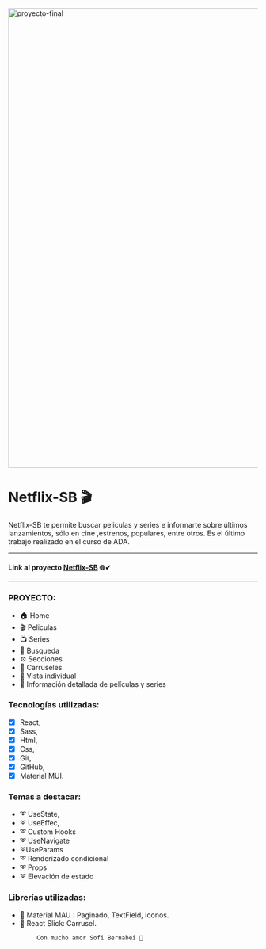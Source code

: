 <img width="929" alt="proyecto-final" src="https://user-images.githubusercontent.com/84356244/162500861-ad9ec549-d2a7-41a2-9eeb-be21d2aa13ec.png">

# Netflix-SB 🎬

Netflix-SB te permite buscar peliculas y series e informarte sobre últimos lanzamientos, sólo en cine ,estrenos, populares, entre otros.
Es el último trabajo realizado en el curso de ADA.

---

#### Link al proyecto [Netflix-SB](https://tpfinalnetflix-sb.netlify.app//) 🌐✔

---

### PROYECTO:

- 🏠 Home
- 🎬 Peliculas
- 📺 Series
- 🔎 Busqueda
- ⚙ Secciones
- 🧵 Carruseles
- 🔦 Vista individual
- 🎥 Información detallada de películas y series

### Tecnologías utilizadas:

- [x] React,
- [x] Sass,
- [x] Html,
- [x] Css,
- [x] Git,
- [x] GitHub,
- [x] Material MUI.

### Temas a destacar:

- ➰ UseState,
- ➰ UseEffec,
- ➰ Custom Hooks
- ➰ UseNavigate
- ➰UseParams
- ➰ Renderizado condicional
- ➰ Props
- ➰ Elevación de estado

### Librerías utilizadas:

- 📌 Material MAU : Paginado, TextField, Iconos.
- 📌 React Slick: Carrusel.



```
        Con mucho amor Sofi Bernabei 🤍
```
